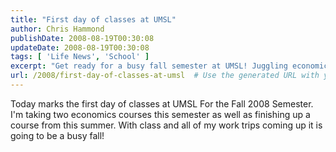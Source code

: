 ```yaml
---
title: "First day of classes at UMSL"
author: Chris Hammond
publishDate: 2008-08-19T00:30:08
updateDate: 2008-08-19T00:30:08
tags: [ 'Life News', 'School' ]
excerpt: "Get ready for a busy fall semester at UMSL! Juggling economics courses and work trips can be a challenge, but you've got this! 📚🍂 #UMSL #FallSemester"
url: /2008/first-day-of-classes-at-umsl  # Use the generated URL with year
---
```

<p>Today marks the first day of classes at UMSL For the Fall 2008 Semester. I'm taking two economics courses this semester as well as finishing up&#160;a course from this summer. With class and all of my work trips coming up it is going to be a busy fall!</p>

